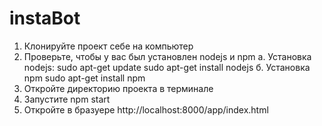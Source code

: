 # instaBot
1. Клонируйте проект себе на компьютер
2. Проверьте, чтобы у вас был установлен nodejs и npm
    а. Установка nodejs:
        sudo apt-get update
        sudo apt-get install nodejs
    б. Установка npm
        sudo apt-get install npm
3. Откройте директорию проекта в терминале
4. Запустите npm start
5. Откройте в бразуере http://localhost:8000/app/index.html
